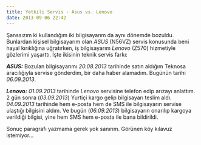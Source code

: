```yaml
---
title: Yetkili Servis - Asus vs. Lenovo
date: 2013-09-06 22:42
---
```


Şanssızım ki kullandığım iki bilgisayarım da aynı dönemde bozuldu. Bunlardan kişisel bilgisayarım olan *ASUS* (N56VZ) servis konusunda beni hayal kırıklığına uğratırken, iş bilgisayarım *Lenovo* (Z570) hizmetiyle gözlerimi yaşarttı. İşte ikisinin teknik servis farkı:

<!--more-->
***ASUS:*** Bozulan bilgisayarımı *20.08.2013* tarihinde satın aldığım Teknosa aracılığıyla servise gönderdim, bir daha haber alamadım. Bugünün tarihi *06.09.2013*.

***Lenovo:*** *01.09.2013* tarihinde *Lenovo* servisine telefon edip arızayı anlattım. 2 gün sonra (*03.09.2013*) Yurtiçi kargo gelip bilgisayarı teslim aldı. *04.09.2013* tarihinde hem e-posta hem de SMS ile bilgisayarın servise ulaştığı bilgisini aldım. Ve bugün (*06.09.2013*) bilgisayarın onarılıp kargoya verildiği bilgisi, yine hem SMS hem e-posta ile bana bildirildi.

Sonuç paragrafı yazmama gerek yok sanırım. Görünen köy kılavuz istemiyor...

